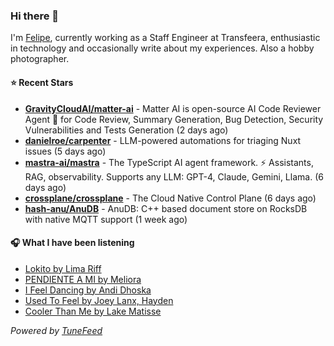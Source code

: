 ### Hi there 👋

I'm [Felipe](https://felipevm.com), currently working as a Staff Engineer at Transfeera, enthusiastic in technology and occasionally write about my experiences. Also a hobby photographer.

#### ⭐ Recent Stars
- **[GravityCloudAI/matter-ai](https://github.com/GravityCloudAI/matter-ai)** - Matter AI is open-source AI Code Reviewer Agent 🤖 for Code Review, Summary Generation, Bug Detection, Security Vulnerabilities and Tests Generation (2 days ago)
- **[danielroe/carpenter](https://github.com/danielroe/carpenter)** - LLM-powered automations for triaging Nuxt issues (5 days ago)
- **[mastra-ai/mastra](https://github.com/mastra-ai/mastra)** - The TypeScript AI agent framework. ⚡ Assistants, RAG, observability. Supports any LLM: GPT-4, Claude, Gemini, Llama. (6 days ago)
- **[crossplane/crossplane](https://github.com/crossplane/crossplane)** - The Cloud Native Control Plane (6 days ago)
- **[hash-anu/AnuDB](https://github.com/hash-anu/AnuDB)** - AnuDB: C&#43;&#43; based document store on RocksDB with native MQTT support (1 week ago)

#### 🎧 What I have been listening
- [Lokito by Lima Riff](https://open.spotify.com/track/1LEB33hOAUPyIaLso0PMFx)
- [PENDIENTE A MI by Meliora](https://open.spotify.com/track/1NvYIU2vb3Wi1j0B7S8LtG)
- [I Feel Dancing by Andi Dhoska](https://open.spotify.com/track/6u6uqgR1ZPcbT4d7THOvqF)
- [Used To Feel by Joey Lanx, Hayden](https://open.spotify.com/track/2XuuXl4spPGi7iJQ4yaLSk)
- [Cooler Than Me by Lake Matisse](https://open.spotify.com/track/1J9kvFC7IR259hJXTvzQvF)

_Powered by [TuneFeed](https://tunefeed.app?ref=github.com)_
